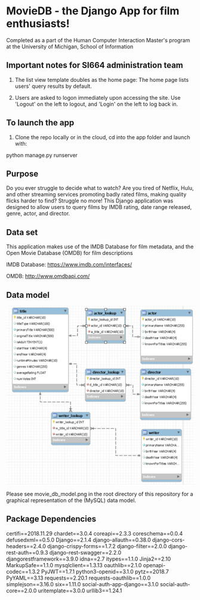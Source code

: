 # MovieDB - the Django App for film enthusiasts!

Completed as a part of the Human Computer Interaction Master's program at the University of Michigan, School of Information

## Important notes for SI664 administration team

1. The list view template doubles as the home page: The home page lists users' query results by default.

2. Users are asked to logon immediately upon accessing the site. Use 'Logout' on the left to logout, and 'Login' on the left to log back in.

## To launch the app

1. Clone the repo locally or in the cloud, cd into the app folder and launch with:

python manage.py runserver

## Purpose

Do you ever struggle to decide what to watch? Are you tired of Netflix, Hulu, and other streaming services promoting badly rated films, making quality flicks harder to find? Struggle no more! This Django application was designed to allow users to query films by IMDB rating, date range released, genre, actor, and director.

## Data set

This application makes use of the IMDB Database for film metadata, and the Open Movie Database (OMDB) for film descriptions

IMDB Database: https://www.imdb.com/interfaces/

OMDB: http://www.omdbapi.com/

## Data model

![alt text](/static/img/movie_db_model.png)

Please see movie_db_model.png in the root directory of this repository for a graphical representation of the (MySQL) data model.


## Package Dependencies

certifi==2018.11.29
chardet==3.0.4
coreapi==2.3.3
coreschema==0.0.4
defusedxml==0.5.0
Django==2.1.4
django-allauth==0.38.0
django-cors-headers==2.4.0
django-crispy-forms==1.7.2
django-filter==2.0.0
django-rest-auth==0.9.3
django-rest-swagger==2.2.0
djangorestframework==3.9.0
idna==2.7
itypes==1.1.0
Jinja2==2.10
MarkupSafe==1.1.0
mysqlclient==1.3.13
oauthlib==2.1.0
openapi-codec==1.3.2
PyJWT==1.7.1
python3-openid==3.1.0
pytz==2018.7
PyYAML==3.13
requests==2.20.1
requests-oauthlib==1.0.0
simplejson==3.16.0
six==1.11.0
social-auth-app-django==3.1.0
social-auth-core==2.0.0
uritemplate==3.0.0
urllib3==1.24.1



